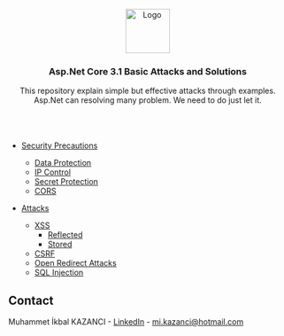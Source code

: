 <p align="center">
  <a href="https://github.com/ikbalkazanc">
    <img href="https://upload.wikimedia.org/wikipedia/commons/a/a3/.NET_Logo.svg" alt="Logo" width="80" height="80">
  </a>

  <h3 align="center">Asp.Net Core 3.1 Basic Attacks and Solutions</h3>

  <p align="center">
    This repository explain simple but effective attacks through examples. Asp.Net  can  resolving many problem. We need to do just let it.
    <br />
    <br />
    <br />
    <br />
  </p>
</p>

* [Security Precautions](#security-precautions)
  * [Data Protection](#built-with)
  * [IP Control](#prerequisites)
  * [Secret Protection](#installation)
  * [CORS](#installation)
* [Attacks](#usage)
  * [XSS](#prerequisites)
    * [Reflected](#prerequisites)
    * [Stored](#prerequisites)
  * [CSRF](#installation)
  * [Open Redirect Attacks](#installation)
  * [SQL Injection](#installation)
  
  
  
  <!-- CONTACT -->
## Contact

Muhammet İkbal KAZANCI - [LinkedIn](https://www.linkedin.com/in/ikbalkazanc/) - mi.kazanci@hotmail.com

